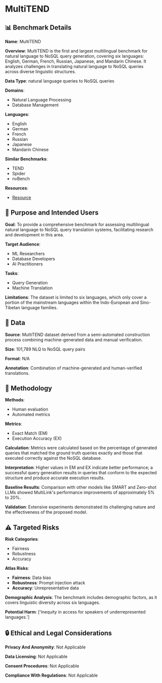 # MultiTEND

## 📊 Benchmark Details

**Name**: MultiTEND

**Overview**: MultiTEND is the first and largest multilingual benchmark for natural language to NoSQL query generation, covering six languages: English, German, French, Russian, Japanese, and Mandarin Chinese. It analyzes challenges in translating natural language to NoSQL queries across diverse linguistic structures.

**Data Type**: natural language queries to NoSQL queries

**Domains**:
- Natural Language Processing
- Database Management

**Languages**:
- English
- German
- French
- Russian
- Japanese
- Mandarin Chinese

**Similar Benchmarks**:
- TEND
- Spider
- nvBench

**Resources**:
- [Resource](https://arxiv.org/abs/2502.11022)

## 🎯 Purpose and Intended Users

**Goal**: To provide a comprehensive benchmark for assessing multilingual natural language to NoSQL query translation systems, facilitating research and development in this area.

**Target Audience**:
- ML Researchers
- Database Developers
- AI Practitioners

**Tasks**:
- Query Generation
- Machine Translation

**Limitations**: The dataset is limited to six languages, which only cover a portion of the mainstream languages within the Indo-European and Sino-Tibetan language families.

## 💾 Data

**Source**: MultiTEND dataset derived from a semi-automated construction process combining machine-generated data and manual verification.

**Size**: 101,789 NLQ to NoSQL query pairs

**Format**: N/A

**Annotation**: Combination of machine-generated and human-verified translations.

## 🔬 Methodology

**Methods**:
- Human evaluation
- Automated metrics

**Metrics**:
- Exact Match (EM)
- Execution Accuracy (EX)

**Calculation**: Metrics were calculated based on the percentage of generated queries that matched the ground truth queries exactly and those that executed correctly against the NoSQL database.

**Interpretation**: Higher values in EM and EX indicate better performance; a successful query generation results in queries that conform to the expected structure and produce accurate execution results.

**Baseline Results**: Comparison with other models like SMART and Zero-shot LLMs showed MultiLink's performance improvements of approximately 5% to 20%.

**Validation**: Extensive experiments demonstrated its challenging nature and the effectiveness of the proposed model.

## ⚠️ Targeted Risks

**Risk Categories**:
- Fairness
- Robustness
- Accuracy

**Atlas Risks**:
- **Fairness**: Data bias
- **Robustness**: Prompt injection attack
- **Accuracy**: Unrepresentative data

**Demographic Analysis**: The benchmark includes demographic factors, as it covers linguistic diversity across six languages.

**Potential Harm**: ['Inequity in access for speakers of underrepresented languages.']

## 🔒 Ethical and Legal Considerations

**Privacy And Anonymity**: Not Applicable

**Data Licensing**: Not Applicable

**Consent Procedures**: Not Applicable

**Compliance With Regulations**: Not Applicable
